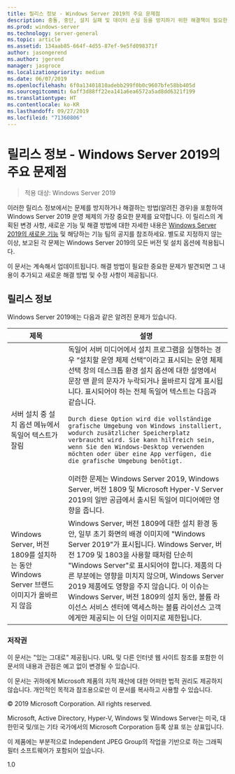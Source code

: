 ```yaml
---
title: 릴리스 정보 - Windows Server 2019의 주요 문제점
description: 충돌, 중단, 설치 실패 및 데이터 손실 등을 방지하기 위한 해결책이 필요한 중요한 문제를 요약합니다.
ms.prod: windows-server
ms.technology: server-general
ms.topic: article
ms.assetid: 134aab85-664f-4d55-87ef-9e5fd098371f
author: jasongerend
ms.author: jgerend
manager: jasgroce
ms.localizationpriority: medium
ms.date: 06/07/2019
ms.openlocfilehash: 6f0a13401810adebb299f0b0c9607bfe58bb405d
ms.sourcegitcommit: 6aff3d88ff22ea141a6ea6572a5ad8dd6321f199
ms.translationtype: HT
ms.contentlocale: ko-KR
ms.lasthandoff: 09/27/2019
ms.locfileid: "71360806"
---
```

# <a name="release-notes---important-issues-in-windows-server-2019"></a>릴리스 정보 - Windows Server 2019의 주요 문제점

>적용 대상: Windows Server 2019

이러한 릴리스 정보에서는 문제를 방지하거나 해결하는 방법(알려진 경우)을 포함하여 Windows Server 2019 운영 체제의 가장 중요한 문제를 요약합니다. 이 릴리스의 계획된 변경 사항, 새로운 기능 및 해결 방법에 대한 자세한 내용은 [Windows Server 2019의 새로운 기능](whats-new-19.md) 및 해당하는 기능 팀의 공지를 참조하세요. 별도로 지정하지 않는 이상, 보고된 각 문제는 Windows Server 2019의 모든 버전 및 설치 옵션에 적용됩니다.  

이 문서는 계속해서 업데이트됩니다. 해결 방법이 필요한 중요한 문제가 발견되면 그 내용이 추가되고 새로운 해결 방법 및 수정 사항이 제공됩니다.  

## <a name="release-notes"></a>릴리스 정보

Windows Server 2019에는 다음과 같은 알려진 문제가 있습니다.

| 제목         | 설명                            |
| -----         | -----------                            |
| 서버 설치 중 설치 옵션 메뉴에서 독일어 텍스트가 잘림 | 독일어 서버 미디어에서 설치 프로그램을 실행하는 경우 “설치할 운영 체제 선택”이라고 표시되는 운영 체제 선택 창의 데스크톱 환경 설치 옵션에 대한 설명에서 문장 맨 끝의 문자가 누락되거나 올바르지 않게 표시됩니다. 표시되어야 하는 전체 독일어 텍스트는 다음과 같습니다.<br/>      <br/>`Durch diese Option wird die vollständige grafische Umgebung von Windows installiert, wodurch zusätzlicher Speicherplatz verbraucht wird. Sie kann hilfreich sein, wenn Sie den Windows-Desktop verwenden möchten oder über eine App verfügen, die die grafische Umgebung benötigt.` <br><br>이러한 문제는 Windows Server 2019, Windows Server, 버전 1809 및 Microsoft Hyper-V Server 2019의 일반 공급에서 출시된 독일어 미디어에만 영향을 줍니다.|
| Windows Server, 버전 1809를 설치하는 동안 Windows Server 브랜드 이미지가 올바르지 않음 | Windows Server, 버전 1809에 대한 설치 환경 동안, 일부 초기 화면의 배경 이미지에 &quot;Windows Server 2019&quot;가 표시됩니다.  Windows Server, 버전 1709 및 1803을 사용할 때처럼 단순히 &quot;Windows Server&quot;로 표시되어야 합니다.  제품의 다른 부분에는 영향을 미치지 않으며, Windows Server 2019 제품에도 영향을 주지 않습니다.  이 이슈는 Windows Server, 버전 1809의 설치 동안, 볼륨 라이선스 서비스 센터에 액세스하는 볼륨 라이선스 고객에게만 제공되는 이 단일 이미지로 제한됩니다.<br/> |

### <a name="copyright"></a>저작권

이 문서는 "있는 그대로" 제공됩니다. URL 및 다른 인터넷 웹 사이트 참조를 포함한 이 문서의 내용과 관점은 예고 없이 변경될 수 있습니다.  

이 문서는 귀하에게 Microsoft 제품의 지적 재산에 대한 어떠한 법적 권리도 제공하지 않습니다. 개인적인 목적과 참조용으로만 이 문서를 복사하고 사용할 수 있습니다.

&copy; 2019 Microsoft Corporation. All rights reserved.  

Microsoft, Active Directory, Hyper-V, Windows 및 Windows Server는 미국, 대한민국 및/또는 기타 국가에서의 Microsoft Corporation 등록 상표 또는 상표입니다.  

이 제품에는 부분적으로 Independent JPEG Group의 작업을 기반으로 하는 그래픽 필터 소프트웨어가 포함되어 있습니다.  


1.0  

